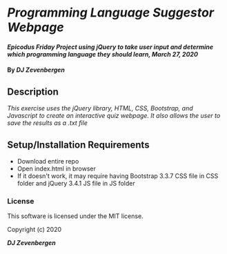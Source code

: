 # _Programming Language Suggestor Webpage_

#### _Epicodus Friday Project using jQuery to take user input and determine which programming language they should learn, March 27, 2020_

#### By _**DJ Zevenbergen**_

## Description

_This exercise uses the jQuery library, HTML, CSS, Bootstrap, and Javascript to create an interactive quiz webpage. It also allows the user to save the results as a .txt file_

## Setup/Installation Requirements

* Download entire repo
* Open index.html in browser
* If it doesn't work, it may require having Bootstrap 3.3.7 CSS file in CSS folder and jQuery 3.4.1 JS file in JS folder


### License

This software is licensed under the MIT license.

Copyright (c) 2020 

**_DJ Zevenbergen_**